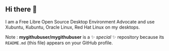 ## Hi there 👋

I am a Free Libre Open Source Desktop Environment Advocate and use Xubuntu, Kubuntu, Oracle Linux, Red Hat Linux on my desktops.

Note : **mygithubuser/mygithubuser** is a ✨ _special_ ✨ repository because its `README.md` (this file) appears on your GitHub profile.

<!--
Here are some ideas to get you started:
- 🔭 I’m currently working on ...
- 🌱 I’m currently learning ...
- 👯 I’m looking to collaborate on ...
- 🤔 I’m looking for help with ...
- 💬 Ask me about ...
- 📫 How to reach me: ...
- 😄 Pronouns: ...
- ⚡ Fun fact: ...
-->
